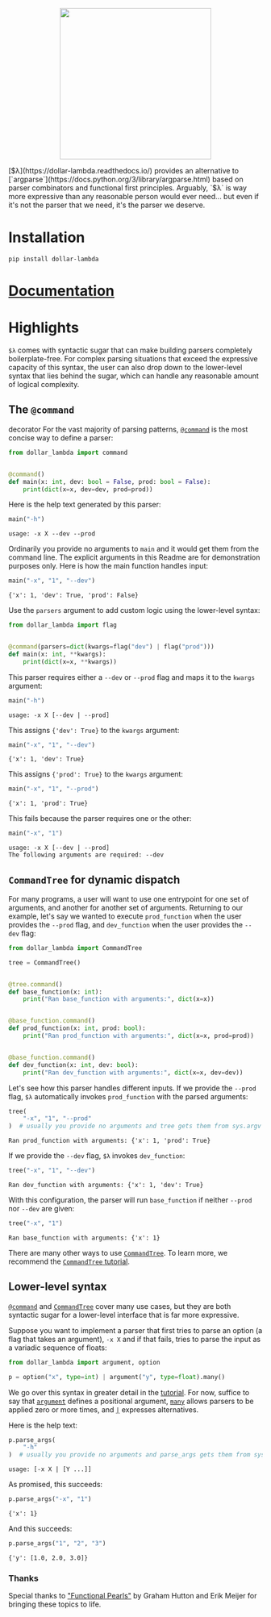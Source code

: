 <p align="center">
  <img height="300" src="https://dollar-lambda.readthedocs.io/en/latest/_static/logo.png">
</p>

[$λ](https://dollar-lambda.readthedocs.io/) provides an alternative to [`argparse`](https://docs.python.org/3/library/argparse.html)
based on parser combinators and functional first principles. Arguably, `$λ` is way more expressive than any reasonable
person would ever need... but even if it's not the parser that we need, it's the parser we deserve.

# Installation
```
pip install dollar-lambda
```

# [Documentation](https://dollar-lambda.readthedocs.io/)

# Highlights
`$λ` comes with syntactic sugar that can make building parsers completely boilerplate-free.
For complex parsing situations that exceed the expressive capacity of this syntax,
the user can also drop down to the lower-level syntax that lies behind the sugar, which can
handle any reasonable amount of logical complexity.

## The `@command`
decorator
For the vast majority of parsing patterns,
[`@command`](https://dollar-lambda.readthedocs.io/en/latest/api.html?highlight=command#dollar_lambda.decorators.command)
is the most concise way to define a parser:


```python
from dollar_lambda import command


@command()
def main(x: int, dev: bool = False, prod: bool = False):
    print(dict(x=x, dev=dev, prod=prod))
```

Here is the help text generated by this parser:


```python
main("-h")
```

    usage: -x X --dev --prod


Ordinarily you provide no arguments to `main` and it would get them from the command line.
The explicit arguments in this Readme are for demonstration purposes only.
Here is how the main function handles input:


```python
main("-x", "1", "--dev")
```

    {'x': 1, 'dev': True, 'prod': False}


Use the `parsers` argument to add custom logic using the lower-level syntax:


```python
from dollar_lambda import flag


@command(parsers=dict(kwargs=flag("dev") | flag("prod")))
def main(x: int, **kwargs):
    print(dict(x=x, **kwargs))
```

This parser requires either a `--dev` or `--prod` flag and maps it to the `kwargs` argument:


```python
main("-h")
```

    usage: -x X [--dev | --prod]


This assigns `{'dev': True}` to the `kwargs` argument:


```python
main("-x", "1", "--dev")
```

    {'x': 1, 'dev': True}


This assigns `{'prod': True}` to the `kwargs` argument:


```python
main("-x", "1", "--prod")
```

    {'x': 1, 'prod': True}


This fails because the parser requires one or the other:


```python
main("-x", "1")
```

    usage: -x X [--dev | --prod]
    The following arguments are required: --dev


## `CommandTree` for dynamic dispatch
For many programs, a user will want to use one entrypoint for one set of
arguments, and another for another set of arguments. Returning to our example,
let's say we wanted to execute `prod_function` when the user provides the
`--prod` flag, and `dev_function` when the user provides the `--dev` flag:


```python
from dollar_lambda import CommandTree

tree = CommandTree()


@tree.command()
def base_function(x: int):
    print("Ran base_function with arguments:", dict(x=x))


@base_function.command()
def prod_function(x: int, prod: bool):
    print("Ran prod_function with arguments:", dict(x=x, prod=prod))


@base_function.command()
def dev_function(x: int, dev: bool):
    print("Ran dev_function with arguments:", dict(x=x, dev=dev))
```

Let's see how this parser handles different inputs.
If we provide the `--prod` flag, `$λ` automatically invokes
 `prod_function` with the parsed arguments:


```python
tree(
    "-x", "1", "--prod"
)  # usually you provide no arguments and tree gets them from sys.argv
```

    Ran prod_function with arguments: {'x': 1, 'prod': True}


If we provide the `--dev` flag, `$λ` invokes `dev_function`:


```python
tree("-x", "1", "--dev")
```

    Ran dev_function with arguments: {'x': 1, 'dev': True}


With this configuration, the parser will run `base_function` if neither
`--prod` nor `--dev` are given:


```python
tree("-x", "1")
```

    Ran base_function with arguments: {'x': 1}


There are many other ways to use [`CommandTree`](https://dollar-lambda.readthedocs.io/en/latest/commandtree.html).
To learn more, we recommend the [`CommandTree` tutorial](https://dollar-lambda.readthedocs.io/en/latest/command_tree.html).

## Lower-level syntax
[`@command`](https://dollar-lambda.readthedocs.io/en/latest/api.html?highlight=command#dollar_lambda.decorators.command)
and [`CommandTree`](https://dollar-lambda.readthedocs.io/en/latest/api.html#dollar_lambda.decorators.CommandTree)
cover many use cases,
but they are both syntactic sugar for a lower-level interface that is far
more expressive.

Suppose you want to implement a parser that first tries to parse an option
(a flag that takes an argument),
`-x X` and if that fails, tries to parse the input as a variadic sequence of
floats:


```python
from dollar_lambda import argument, option

p = option("x", type=int) | argument("y", type=float).many()
```

We go over this syntax in greater detail in the [tutorial](https://dollar-lambda.readthedocs.io/en/latest/tutorial.html).
For now, suffice to say that [`argument`](https://dollar-lambda.readthedocs.io/en/latest/api.html?highlight=argument#dollar_lambda.parsers.argument)
 defines a positional argument,
[`many`](https://dollar-lambda.readthedocs.io/en/latest/variations.html?highlight=many#many) allows parsers to be applied
zero or more times, and [`|`](https://dollar-lambda.readthedocs.io/en/latest/api.html?highlight=__or__#dollar_lambda.parsers.Parser.__or__) expresses alternatives.

Here is the help text:


```python
p.parse_args(
    "-h"
)  # usually you provide no arguments and parse_args gets them from sys.argv
```

    usage: [-x X | [Y ...]]


As promised, this succeeds:


```python
p.parse_args("-x", "1")
```




    {'x': 1}



And this succeeds:


```python
p.parse_args("1", "2", "3")
```




    {'y': [1.0, 2.0, 3.0]}



### Thanks
Special thanks to ["Functional Pearls"](https://www.cs.nott.ac.uk/~pszgmh/pearl.pdf) by Graham Hutton and Erik Meijer for bringing these topics to life.
